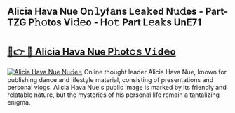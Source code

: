 ## Alicia Hava Nue O𝚗𝚕yf𝚊ns L𝚎a𝚔ed N𝚞𝚍es - Part-TZG P𝚑𝚘tos Vi𝚍𝚎o - H𝚘𝚝 Part L𝚎a𝚔s UnE71

# <h2><a href="http://kfatqll.oniu.top/?m=Alicia+Hava+Nue">🔗👉 🔴 Alicia Hava Nue P𝚑ot𝚘𝚜 V𝚒d𝚎o</a></h2>

[![Alicia Hava Nue Nu𝚍e𝚜](https://i.imgur.com/0qMVB7G.gif)](http://kfatqll.oniu.top/?m=Alicia+Hava+Nue)
Online thought leader Alicia Hava Nue, known for publishing dance and lifestyle material, consisting of presentations and personal vlogs. Alicia Hava Nue's public image is marked by its friendly and relatable nature, but the mysteries of his personal life remain a tantalizing enigma.  
